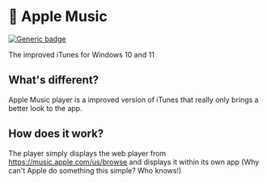 # 🍎 Apple Music

[![Generic badge](https://img.shields.io/badge/Powered%20by-C%23-%23239120.svg)](https://shields.io/)

The improved iTunes for Windows 10 and 11

## What's different?

Apple Music player is a improved version of iTunes that really only brings a better look to the app.

## How does it work?

The player simply displays the web player from https://music.apple.com/us/browse and displays it within its own app (Why can't Apple do something this simple? Who knows!)
